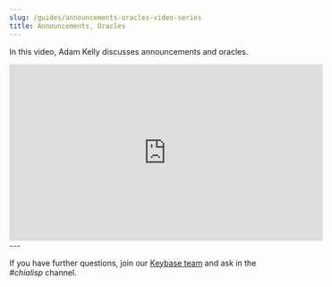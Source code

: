 ```yaml
---
slug: /guides/announcements-oracles-video-series
title: Announcements, Oracles
---
```


In this video, Adam Kelly discusses announcements and oracles.

<div class="videoWrapper">
<iframe width="560" height="315" src="https://www.youtube.com/embed/54heTeWq9xQ" frameborder="0" allowfullscreen webkitallowfullscreen mozallowfullscreen></iframe>
</div>
---

If you have further questions, join our [Keybase team](https://keybase.io/team/chia_network.public) and ask in the _#chialisp_ channel.
